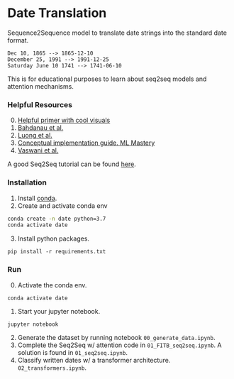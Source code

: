 # Date Translation
Sequence2Sequence model to translate date strings into the standard date format.
```
Dec 10, 1865 --> 1865-12-10
December 25, 1991 --> 1991-12-25
Saturday June 10 1741 --> 1741-06-10
```
This is for educational purposes to learn about seq2seq models and attention mechanisms.

### Helpful Resources
0. [Helpful primer with cool visuals](https://distill.pub/2016/augmented-rnns/)
1. [Bahdanau et al.](https://arxiv.org/pdf/1409.0473.pdf)
2. [Luong et al.](https://arxiv.org/pdf/1508.04025.pdf)
3. [Conceptual implementation guide. ML Mastery](https://machinelearningmastery.com/how-does-attention-work-in-encoder-decoder-recurrent-neural-networks/)
4. [Vaswani et al.](https://papers.nips.cc/paper/7181-attention-is-all-you-need.pdf)

A good Seq2Seq tutorial can be found [here](https://pytorch.org/tutorials/intermediate/seq2seq_translation_tutorial.html).

### Installation
1. Install <a href="https://docs.conda.io/en/latest/">conda</a>.
2. Create and activate conda env
```bash
conda create -n date python=3.7
conda activate date
```
3. Install python packages.
```
pip install -r requirements.txt
```

### Run
0. Activate the conda env.
```
conda activate date
```
1. Start your jupyter notebook.
```
jupyter notebook
```
2. Generate the dataset by running notebook `00_generate_data.ipynb`.
3. Complete the Seq2Seq w/ attention code in `01_FITB_seq2seq.ipynb`. A solution is found in `01_seq2seq.ipynb`.
4. Classify written dates w/ a transformer architecture. `02_transformers.ipynb`.
